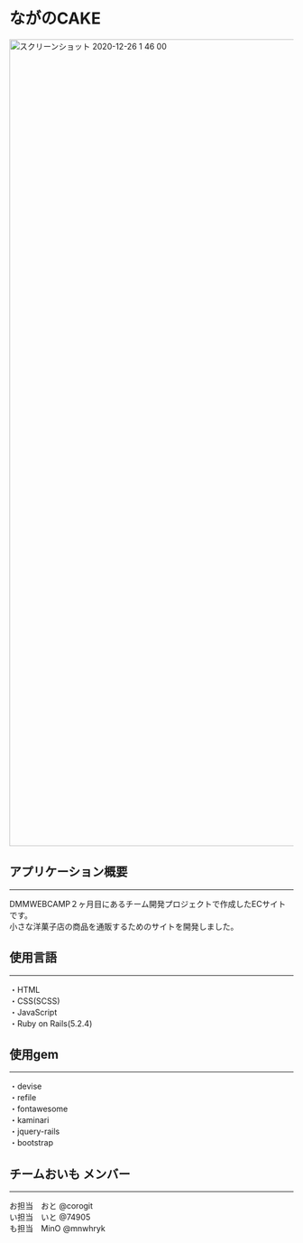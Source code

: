 # ながのCAKE

<img width="1430" alt="スクリーンショット 2020-12-26 1 46 00" src="https://user-images.githubusercontent.com/66649016/103139087-3348d680-471c-11eb-8993-b1fe75bf9ec3.png">

## アプリケーション概要
---
DMMWEBCAMP２ヶ月目にあるチーム開発プロジェクトで作成したECサイトです。  
小さな洋菓子店の商品を通販するためのサイトを開発しました。  

## 使用言語
---
・HTML  
・CSS(SCSS)  
・JavaScript  
・Ruby on Rails(5.2.4)  


## 使用gem
---
・devise  
・refile  
・fontawesome  
・kaminari  
・jquery-rails  
・bootstrap  


## チームおいも メンバー
---
お担当　おと  @corogit  
い担当　いと  @74905  
も担当　MinO @mnwhryk  
　
